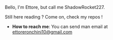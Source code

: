 Bello, I'm Ettore, but call me ShadowRocket227.

Still here reading ? Come on, check my repos !

- **How to reach me**: You can send man email at ettoreronchini10@gmail.com
